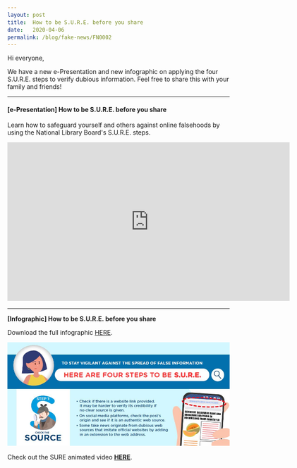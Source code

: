 ```yaml
---
layout: post
title:  How to be S.U.R.E. before you share
date:   2020-04-06
permalink: /blog/fake-news/FN0002
---
```


Hi everyone,



We have a new e-Presentation and new infographic on applying the four  S.U.R.E.  steps to verify dubious information. Feel free to share this with your family and friends!

<hr>



#### **[e-Presentation] How to be S.U.R.E. before you share**

Learn how to safeguard yourself and others against online falsehoods by using the National Library Board's S.U.R.E. steps. 

<iframe src="https://player.vimeo.com/video/404475923" width="640" height="360" frameborder="0" allow="autoplay; fullscreen" allowfullscreen></iframe>
<hr>


**[Infographic] How to be S.U.R.E. before you share**

Download the full infographic [HERE](/infographic/4-Ways-of-SURE.pdf).

![How to b SURE before you share](../../../images/4-Ways-of-SURE-thumbnail.JPG)



Check out the SURE animated video **[HERE](/blog/fake-news/FN0004)**.


